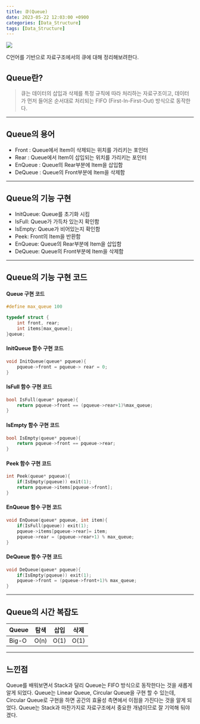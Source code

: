 ```yaml
---
title: 큐(Queue)
date: 2023-05-22 12:03:00 +0900
categories: [Data_Structure]
tags: [Data_Structure]
---
```


![](https://velog.velcdn.com/images/acadias12/post/1c906350-6bb8-4f64-b431-0a98d0941ce0/image.png)

C언어를 기반으로 자료구조에서의 큐에 대해 정리해보려한다.

## Queue란?
>큐는 데이터의 삽입과 삭제를 특정 규칙에 따라 처리하는 자료구조이고, 데이터가 먼저 들어온 순서대로 처리되는 FIFO (First-In-First-Out) 방식으로 동작한다.

---


## Queue의 용어
>
* Front : Queue에서 Item이 삭제되는 위치를 가리키는 포인터 
* Rear : Queue에서 Item이 삽입되는 위치를 가리키는 포인터
* EnQueue : Queue의 Rear부분에 Item을 삽입함
* DeQueue : Queue의 Front부분에 Item을 삭제함

---

## Queue의 기능 구현
>
* InitQueue: Queue를 초기화 시킴
* IsFull: Queue가 가득차 있는지 확인함
* IsEmpty: Queue가 비어있는지 확인함
* Peek: Front의 Item을 반환함
* EnQueue: Queue의 Rear부분에 Item을 삽입함
* DeQueue: Queue의 Front부분에 Item을 삭제함

---
## Queue의 기능 구현 코드

#### Queue 구현 코드
```cpp
#define max_queue 100

typedef struct {
	int front, rear;
	int items[max_queue];
}queue;
```

#### InitQueue 함수 구현 코드
```cpp
void InitQueue(queue* pqueue){
	pqueue->front = pqueue-> rear = 0;
}
```
#### IsFull 함수 구현 코드
```cpp
bool IsFull(queue* pqueue){
	return pqueue->front == (pqueue->rear+1)%max_queue;
}
```
#### IsEmpty 함수 구현 코드
```cpp
bool IsEmpty(queue* pqueue){
	return pqueue->front == pqueue->rear;
}
```
#### Peek 함수 구현 코드
```cpp
int Peek(queue* pqueue){
	if(IsEmpty(pqueue)) exit(1);
	return pqueue->items[pqueue->front];
}
```
#### EnQueue 함수 구현 코드
```cpp
void EnQueue(queue* pqueue, int item){
	if(IsFull(pqueue)) exit(1);
	pqueue->items[pqueue->rear]= item;
	pqueue->rear = (pqueue->rear+1) % max_queue;
}
```
#### DeQueue 함수 구현 코드
```cpp
void DeQueue(queue* pqueue){
	if(IsEmpty(pqueue)) exit(1);
	pqueue->front = (pqueue->front+1)% max_queue;
}
```
---
## Queue의 시간 복잡도

| Queue | 탐색 | 삽입 | 삭제 |
| :- | - | :-: |:-:|
| Big-O | O(n) | O(1) | O(1) |

---
## 느낀점
Queue를 배워보면서 Stack과 달리 Queue는 FIFO 방식으로 동작한다는 것을 새롭게 알게 되었다. Queue는 Linear Queue, Circular Queue을 구현 할 수 있는데, Circular Queue로 구현을 하면 공간의 효율성 측면에서 이점을 가진다는 것을 알게 되었다. Queue는 Stack과 마찬가지로 자료구조에서 중요한 개념이므로 잘 기억해 둬야겠다.